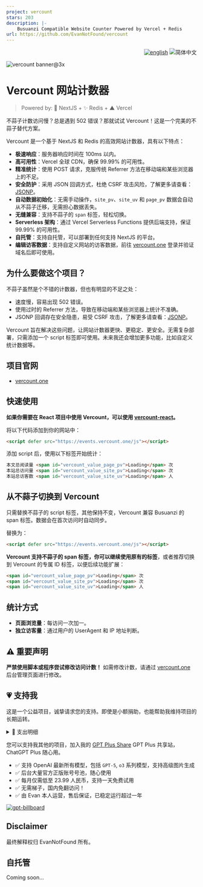 ```yaml
---
project: vercount
stars: 203
description: |-
    Busuanzi Compatible Website Counter Powered by Vercel + Redis
url: https://github.com/EvanNotFound/vercount
---
```


<div align="right">
  <a title="en" href="README.en.md"><img src="https://img.shields.io/badge/-English-545759?style=for-the-badge" alt="english"></a>
  <img src="https://img.shields.io/badge/-%E7%AE%80%E4%BD%93%E4%B8%AD%E6%96%87-4A628A?style=for-the-badge" alt="简体中文">
</div>

![vercount banner@3x](https://github.com/user-attachments/assets/e41667c9-f5f3-426f-b9f0-ece87d404840)

# Vercount 网站计数器

> Powered by: 🚀 NextJS + ✨ Redis + ▲ Vercel

不蒜子计数访问慢？总是遇到 502 错误？那就试试 Vercount！这是一个完美的不蒜子替代方案。

Vercount 是一个基于 NextJS 和 Redis 的高效网站计数器，具有以下特点：

- **极速响应**：服务器响应时间在 100ms 以内。
- **高可用性**：Vercel 全球 CDN，确保 99.99% 的可用性。
- **精准统计**：使用 POST 请求，克服传统 Referrer 方法在移动端和某些浏览器上的不足。
- **安全防护**：采用 JSON 回调方式，杜绝 CSRF 攻击风险，了解更多请查看：[JSONP](https://en.wikipedia.org/wiki/JSONP)。
- **自动数据初始化**：无需手动操作，`site_pv`、`site_uv` 和 `page_pv` 数据会自动从不蒜子迁移，无需担心数据丢失。
- **无缝兼容**：支持不蒜子的 `span` 标签，轻松切换。
- **Serverless 架构**：通过 Vercel Serverless Functions 提供后端支持，保证 99.99% 的可用性。
- **自托管**：支持自托管，可以部署到任何支持 NextJS 的平台。
- **编辑访客数据**：支持自定义网站的访客数据，前往 [vercount.one](https://vercount.one) 登录并验证域名后即可使用。

## 为什么要做这个项目？

不蒜子虽然是个不错的计数器，但也有明显的不足之处：

- 速度慢，容易出现 502 错误。
- 使用过时的 Referrer 方法，导致在移动端和某些浏览器上统计不准确。
- JSONP 回调存在安全隐患，易受 CSRF 攻击，了解更多请查看：[JSONP](https://en.wikipedia.org/wiki/JSONP)。

Vercount 旨在解决这些问题，让网站计数器更快、更稳定、更安全。无需复杂部署，只需添加一个 script 标签即可使用。未来我还会增加更多功能，比如自定义统计数据等。

## 项目官网

- [vercount.one](https://vercount.one)

## 快速使用

**如果你需要在 React 项目中使用 Vercount，可以使用 [vercount-react](https://github.com/EvanNotFound/vercount-react)。**

将以下代码添加到你的网站中：

```html
<script defer src="https://events.vercount.one/js"></script>
```

添加 script 后，使用以下标签开始统计：

```html
本文总阅读量 <span id="vercount_value_page_pv">Loading</span> 次
本站总访问量 <span id="vercount_value_site_pv">Loading</span> 次
本站总访客数 <span id="vercount_value_site_uv">Loading</span> 人
```

## 从不蒜子切换到 Vercount

只需替换不蒜子的 script 标签，其他保持不变，Vercount 兼容 Busuanzi 的 span 标签。数据会在首次访问时自动同步。

替换为：

```html
<script defer src="https://events.vercount.one/js"></script>
```

**Vercount 支持不蒜子的 span 标签，你可以继续使用原有的标签**，或者推荐切换到 Vercount 的专属 ID 标签，以便后续功能扩展：

```html
<span id="vercount_value_page_pv">Loading</span> 次
<span id="vercount_value_site_pv">Loading</span> 次
<span id="vercount_value_site_uv">Loading</span> 人
```

## 统计方式

- **页面浏览量**：每访问一次加一。
- **独立访客量**：通过用户的 UserAgent 和 IP 地址判断。

## ⚠️ 重要声明

**严禁使用脚本或程序尝试修改访问计数！** 如需修改计数，请通过 [vercount.one](https://vercount.one) 后台管理页面进行修改。

## 💗 支持我

这是一个公益项目，诚挚请求您的支持。即使是小额捐助，也能帮助我维持项目的长期运转。

<details><summary>📝 支出明细</summary>
目前，Vercount 项目的运营费用由我个人承担，包括 Vercel 的费用和数据库服务器的费用。每月和每年的支出明细如下：

每月支出：
- Vercel Pro 订阅费用：$20 USD
- Vercel Function Invocations 费用：$1 USD
- Edge Middleware Invocations 费用：$1 USD
- 总计：约 ¥154 CNY

每年支出：
- Redis 数据库服务器费用：$40 USD
- 域名费用：$15 USD
- 总计：约 ¥390 CNY

随着项目规模扩大，我希望能得到您的支持。
</details>

您可以支持我其他的项目，加入我的 [GPT Plus Share](https://gptplus.ca) GPT Plus 共享站，ChatGPT Plus 随心用。

- ✅ 支持 OpenAI 最新所有模型，包括 `GPT-5`, `o3` 系列模型，支持高级图片生成
- ✅ 后台大量官方正版账号号池，随心使用
- ✅ 每月仅需低至 23.99 人民币，支持一天免费试用
- ✅ 无需梯子，国内免翻访问！
- ✅ 由 Evan 本人运营，售后保证，已稳定运行超过一年

[![gpt-billboard](https://github.com/user-attachments/assets/e4b142ad-b48f-4ea1-828e-57a743f54d90)](https://www.gptplus.ca/home)

## Disclaimer

最终解释权归 EvanNotFound 所有。

## 自托管

Coming soon...
